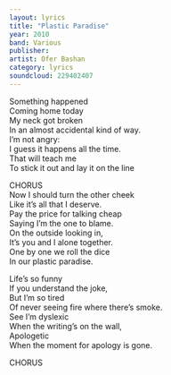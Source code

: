 ```yaml
---
layout: lyrics
title: "Plastic Paradise"
year: 2010
band: Various
publisher: 
artist: Ofer Bashan
category: lyrics
soundcloud: 229402407
---
```


Something happened  
Coming home today  
My neck got broken  
In an almost accidental kind of way.   
I’m not angry:  
I guess it happens all the time.  
That will teach me  
To stick it out and lay it on the line  
  
CHORUS  
Now I should turn the other cheek  
Like it’s all that I deserve.  
Pay the price for talking cheap  
Saying I’m the one to blame.  
On the outside looking in,  
It’s you and I alone together.  
One by one we roll the dice  
In our plastic paradise.  
  
Life’s so funny  
If you understand the joke,  
But I’m so tired  
Of never seeing fire where there’s smoke.  
See I’m dyslexic   
When the writing’s on the wall,  
Apologetic  
When the moment for apology is gone.

CHORUS
